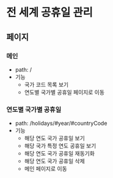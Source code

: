 # 전 세계 공휴일 관리

## 페이지
### 메인
- path: /
- 기능
  - 국가 코드 목록 보기
  - 연도별 국가별 공휴일 페이지로 이동

### 연도별 국가별 공휴일
- path: /holidays/#year/#countryCode
- 기능
  - 해당 연도 국가 공휴일 보기
  - 해당 국가 특정 연도 공휴일 보기
  - 해당 연도 국가 공휴일 재동기화
  - 해당 연도 국가 공휴일 삭제
  - 메인 페이지로 이동

